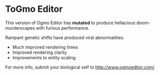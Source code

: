 # ToGmo Editor

This version of Ogmo Editor has __mutated__ to produce hellacious doom-murderscapes with furious performance.

Rampant genetic shifts have produced viral abnormalities:
- Much improved rendering times
- Improved rendering clarity
- Improvements to entity scaling

For more info, submit your biological self to http://www.ogmoeditor.com/
